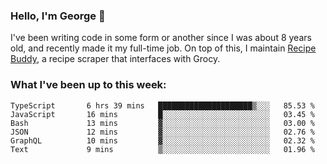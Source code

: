 ### Hello, I'm George 👋

I've been writing code in some form or another since I was about 8 years old, and recently made it my full-time job. On top of this, I maintain [Recipe Buddy](https://github.com/georgegebbett/recipe-buddy), a recipe scraper that interfaces with Grocy.  

<!--
**georgegebbett/georgegebbett** is a ✨ _special_ ✨ repository because its `README.md` (this file) appears on your GitHub profile.

Here are some ideas to get you started:

- 🔭 I’m currently working on ...
- 🌱 I’m currently learning ...
- 👯 I’m looking to collaborate on ...
- 🤔 I’m looking for help with ...
- 💬 Ask me about ...
- 📫 How to reach me: ...
- 😄 Pronouns: ...
- ⚡ Fun fact: ...
-->

### What I've been up to this week:
<!--START_SECTION:waka-->

```text
TypeScript       6 hrs 39 mins   █████████████████████▒░░░   85.53 %
JavaScript       16 mins         █░░░░░░░░░░░░░░░░░░░░░░░░   03.45 %
Bash             13 mins         ▓░░░░░░░░░░░░░░░░░░░░░░░░   03.00 %
JSON             12 mins         ▓░░░░░░░░░░░░░░░░░░░░░░░░   02.76 %
GraphQL          10 mins         ▓░░░░░░░░░░░░░░░░░░░░░░░░   02.32 %
Text             9 mins          ▒░░░░░░░░░░░░░░░░░░░░░░░░   01.96 %
```

<!--END_SECTION:waka-->
